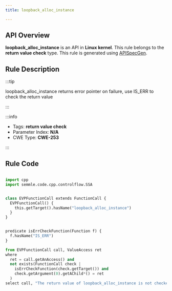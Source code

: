 ```yaml
---
title: loopback_alloc_instance

---
```



## API Overview
**loopback_alloc_instance** is an API in **Linux kernel**. This rule belongs to the **return value check** type. This rule is generated using [APISpecGen](../../tools/APISpecGen).
## Rule Description

:::tip

loopback_alloc_instance returns error pointer on failure, use IS_ERR to check the return value

:::

:::info

- Tags: **return value check**
- Parameter Index: **N/A**
- CWE Type: **CWE-253**

:::

## Rule Code
```python

import cpp
import semmle.code.cpp.controlflow.SSA


class EVPFunctionCall extends FunctionCall {
  EVPFunctionCall() {
    this.getTarget().hasName("loopback_alloc_instance")
  }
}


predicate isErrCheckFunction(Function f) {
  f.hasName("IS_ERR") 
}

from EVPFunctionCall call, ValueAccess ret
where
  ret = call.getAnAccess() and
  not exists(FunctionCall check |
    isErrCheckFunction(check.getTarget()) and
    check.getArgument(0).getAChild*() = ret
  )
select call, "The return value of loopback_alloc_instance is not checked with IS_ERR."
    
```